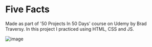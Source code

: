 # Five Facts
Made as part of '50 Projects In 50 Days' course on Udemy by Brad Traversy. 
In this project I practiced using HTML, CSS and JS. 

![image](https://github.com/Rivki7/five-facts/assets/117110504/7574a8c7-9f95-4fd9-ba35-547eb2458207)
